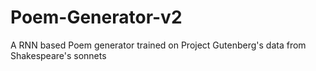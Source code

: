 # Poem-Generator-v2
A RNN based Poem generator trained on Project Gutenberg's data from Shakespeare's sonnets
